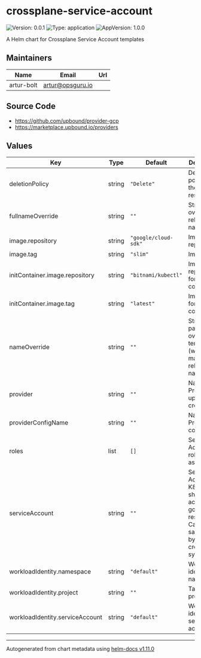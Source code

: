 # crossplane-service-account

![Version: 0.0.1](https://img.shields.io/badge/Version-0.0.1-informational?style=flat-square) ![Type: application](https://img.shields.io/badge/Type-application-informational?style=flat-square) ![AppVersion: 1.0.0](https://img.shields.io/badge/AppVersion-1.0.0-informational?style=flat-square)

A Helm chart for Crossplane Service Account templates

## Maintainers

| Name | Email | Url |
| ---- | ------ | --- |
| artur-bolt | <artur@opsguru.io> |  |

## Source Code

* <https://github.com/upbound/provider-gcp>
* <https://marketplace.upbound.io/providers>

## Values

| Key | Type | Default | Description |
|-----|------|---------|-------------|
| deletionPolicy | string | `"Delete"` | Deletion policy for the resources |
| fullnameOverride | string | `""` | String to override release name |
| image.repository | string | `"google/cloud-sdk"` | Image repository |
| image.tag | string | `"slim"` | Image tag |
| initContainer.image.repository | string | `"bitnami/kubectl"` | Image repository for init container |
| initContainer.image.tag | string | `"latest"` | Image tag for init container |
| nameOverride | string | `""` | String to partially override template (will maintain the release name) |
| provider | string | `""` | Name of the Provider: upbound / crossplane |
| providerConfigName | string | `""` | Name of the Provider config |
| roles | list | `[]` | Service Account role assignment |
| serviceAccount | string | `""` | Service Account for K8s job, should have access to gcloud resources. Can be the same used by crossplane-system |
| workloadIdentity.namespace | string | `"default"` | Workload identity K8s namespace |
| workloadIdentity.project | string | `""` | Target GCP project |
| workloadIdentity.serviceAccount | string | `"default"` | Workload identity K8s service account |

----------------------------------------------
Autogenerated from chart metadata using [helm-docs v1.11.0](https://github.com/norwoodj/helm-docs/releases/v1.11.0)
